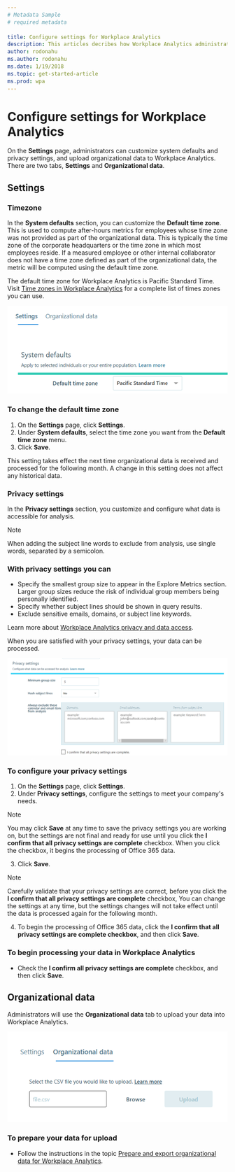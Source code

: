 ```yaml
---
# Metadata Sample
# required metadata

title: Configure settings for Workplace Analytics
description: This articles decribes how Workplace Analytics administrators can set and edit settings in Workplace Analytics. 
author: rodonahu
ms.author: rodonahu
ms.date: 1/19/2018
ms.topic: get-started-article
ms.prod: wpa
---
```

# Configure settings for Workplace Analytics
On the **Settings** page, administrators can customize system defaults and privacy settings, and upload organizational data to Workplace Analytics. There are two tabs, **Settings** and **Organizational data**.

## Settings

### Timezone
In the **System defaults** section, you can customize the **Default time zone**. This is used to compute after-hours metrics for employees whose   time zone was not provided as part of the organizational data. This is typically the time zone of the corporate headquarters or the time zone in which most employees reside. If a measured employee or other internal collaborator does not have a time zone defined as part of the organizational data, the metric will be computed using the default time zone.

The default time zone for Workplace Analytics is Pacific Standard Time. Visit [Time zones in Workplace Analytics](../Use/Timezones-for-workplace-analytics.md) for a complete list of times zones you can use.

![Default time zone](../images/Wpa/use/default-timezone-settings.png)


### To change the default time zone
1.	On the **Settings** page, click **Settings**.
2.	Under **System defaults**, select the time zone you want from the **Default time zone** menu.
3.	Click **Save**.

This setting takes effect the next time organizational data is received and processed for the following month. A change in this setting does not affect any historical data.

### Privacy settings

In the **Privacy settings** section, you customize and configure what data is accessible for analysis.

> [!NOTE]
> When adding the subject line words to exclude from analysis, use single words, separated by a semicolon.


### With privacy settings you can
* Specify the smallest group size to appear in the Explore Metrics section. Larger group sizes reduce the risk of individual group members being personally identified.
* Specify whether subject lines should be shown in query results.
* Exclude sensitive emails, domains, or subject line keywords.

Learn more about [Workplace Analytics privacy and data access](../overview/privacy-and-data-access.md).

When you are satisfied with your privacy settings, your data can be processed.

![Privacy settings](../images/Wpa/use/privacy-settings-settings.png)


### To configure your privacy settings
1.	On the **Settings** page, click **Settings**.
2.	Under **Privacy settings**, configure the settings to meet your company's needs.


> [!NOTE]
> You may click **Save** at any time to save the privacy settings you are working on, but the settings are not final and ready for use until you click the **I confirm that all privacy settings are complete** checkbox. When you click the checkbox, it begins the processing of Office 365 data.
3.	Click **Save**.
> [!NOTE]
> Carefully validate that your privacy settings are correct, before you click the **I confirm that all privacy settings are complete** checkbox, You can change the settings at any time, but the settings changes will not take effect until the data is processed again for the following month.
4.	To begin the processing of Office 365 data, click the **I confirm that all privacy settings are complete checkbox**, and then click **Save**.

### To begin processing your data in Workplace Analytics
* Check the **I confirm all privacy settings are complete** checkbox, and then click **Save**.

## Organizational data
Administrators will use the **Organizational data** tab to upload your data into Workplace Analytics.

![Privacy settings](../images/Wpa/use/organizational-data-settings.png)


### To prepare your data for upload
* Follow the instructions in the topic [Prepare and export organizational data for Workplace Analytics](../use/Prepare-and-upload-organizational-data.md).
